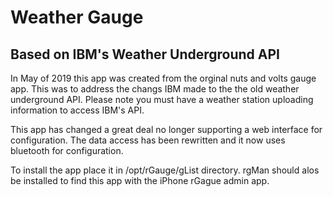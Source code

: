 # Weather Gauge
## Based on IBM's Weather Underground API
In May of 2019 this app was created from the orginal nuts and volts gauge app.  This was to address the changs IBM made to the the old weather underground API.  Please note you must have a weather station uploading information to access IBM's API. 

This app has changed a great deal no longer supporting a web interface for configuration.  The data access has been rewritten and it now uses bluetooth for configuration.   

To install the app place it in /opt/rGauge/gList directory.  rgMan should alos be installed to find this app with the iPhone rGague admin app.